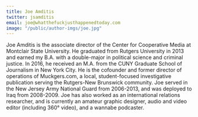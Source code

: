 ```yaml
---
title: Joe Amditis
twitter: jsamditis
email: joe@whatthefuckjusthappenedtoday.com
image: "/public/author-imgs/joe.jpg"
---
```


Joe Amditis is the associate director of the Center for Cooperative Media at Montclair State University. He graduated from Rutgers University in 2013 and earned my B.A. with a double-major in political science and criminal justice. In 2016, he received an M.A. from the CUNY Graduate School of Journalism in New York City. He is the cofounder and former director of operations of Muckgers.com, a local, student-focused investigative publication serving the Rutgers-New Brunswick community. Joe served in the New Jersey Army National Guard from 2006-2013, and was deployed to Iraq from 2008-2009. Joe has also worked as an international relations researcher, and is currently an amateur graphic designer, audio and video editor (including 360° video), and a wannabe podcaster.